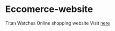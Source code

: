 # Eccomerce-website
Titan Watches Online shopping website
Visit [here](https://dull-jade-agouti-garb.cyclic.app/)


